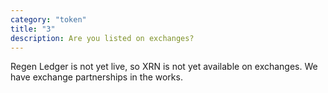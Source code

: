 ```yaml
---
category: "token"
title: "3"
description: Are you listed on exchanges?
---
```

Regen Ledger is not yet live, so XRN is not yet available on exchanges. We have exchange partnerships in the works.